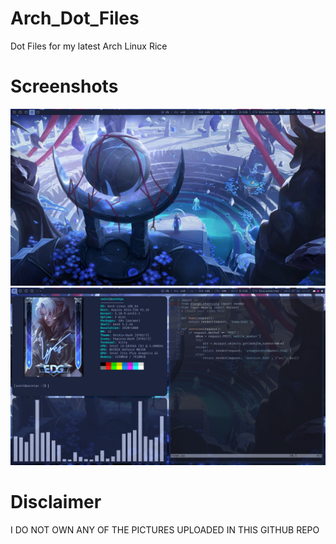 # Arch_Dot_Files
Dot Files for my latest Arch Linux Rice

# Screenshots
![ss2](https://raw.githubusercontent.com/BloodThearch/Arch_Dot_Files/main/Screenshots/ss2.png)
![ss1](https://raw.githubusercontent.com/BloodThearch/Arch_Dot_Files/main/Screenshots/ss1.png)

# Disclaimer
I DO NOT OWN ANY OF THE PICTURES UPLOADED IN THIS GITHUB REPO

